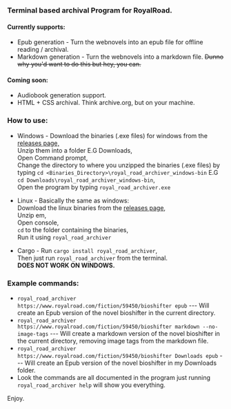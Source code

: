 ### Terminal based archival Program for RoyalRoad.
#### Currently supports:
* Epub generation - Turn the webnovels into an epub file for offline reading / archival.
* Markdown generation - Turn the webnovels into a markdown file. ~~Dunno why you'd want to do this but hey, you can.~~

#### Coming soon:
* Audiobook generation support.
* HTML + CSS archival. Think archive.org, but on your machine.

### How to use:
* Windows - Download the binaries (.exe files) for windows from the [releases page,](https://github.com/Raine-gay/royal_road_archiver/releases/tag/RoyalRoad_Archiver-Release)    
  Unzip them into a folder E.G Downloads,  
  Open Command prompt,  
  Change the directory to where you unzipped the binaries (.exe files) by typing ``cd <Binaries_Directory>\royal_road_archiver_windows-bin`` E.G ``cd Downloads\royal_road_archiver_windows-bin``,  
  Open the program by typing ``royal_road_archiver.exe``

* Linux - Basically the same as windows:  
  Download the linux binaries from the [releases page,](https://github.com/Raine-gay/royal_road_archiver/releases/tag/RoyalRoad_Archiver-Release)  
  Unzip em,  
  Open console,  
  ``cd`` to the folder containing the binaries,  
  Run it using ``royal_road_archiver``  
  
* Cargo - Run ``cargo install royal_road_archiver``,  
  Then just run ``royal_road_archiver`` from the terminal.  
  **DOES NOT WORK ON WINDOWS.**  

### Example commands:
* ``royal_road_archiver https://www.royalroad.com/fiction/59450/bioshifter epub`` --- Will create an Epub version of the novel bioshifter in the current directory.  
* ``royal_road_archiver https://www.royalroad.com/fiction/59450/bioshifter markdown --no-image-tags`` --- Will create a markdown version of the novel bioshifter in the current directory, removing image tags from the markdown file.
* ``royal_road_archiver https://www.royalroad.com/fiction/59450/bioshifter Downloads epub`` --- Will create an Epub version of the novel bioshifter in my Downloads folder.
* Look the commands are all documented in the program just running ``royal_road_archiver help`` will show you everything.

Enjoy.
